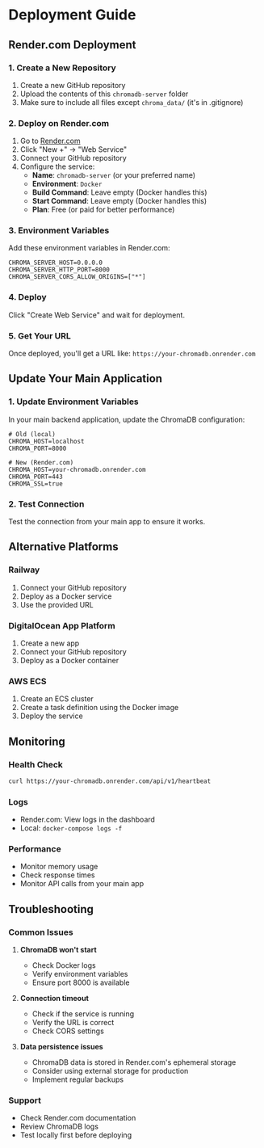 # Deployment Guide

## Render.com Deployment

### 1. Create a New Repository
1. Create a new GitHub repository
2. Upload the contents of this `chromadb-server` folder
3. Make sure to include all files except `chroma_data/` (it's in .gitignore)

### 2. Deploy on Render.com
1. Go to [Render.com](https://render.com)
2. Click "New +" → "Web Service"
3. Connect your GitHub repository
4. Configure the service:
   - **Name**: `chromadb-server` (or your preferred name)
   - **Environment**: `Docker`
   - **Build Command**: Leave empty (Docker handles this)
   - **Start Command**: Leave empty (Docker handles this)
   - **Plan**: Free (or paid for better performance)

### 3. Environment Variables
Add these environment variables in Render.com:
```
CHROMA_SERVER_HOST=0.0.0.0
CHROMA_SERVER_HTTP_PORT=8000
CHROMA_SERVER_CORS_ALLOW_ORIGINS=["*"]
```

### 4. Deploy
Click "Create Web Service" and wait for deployment.

### 5. Get Your URL
Once deployed, you'll get a URL like: `https://your-chromadb.onrender.com`

## Update Your Main Application

### 1. Update Environment Variables
In your main backend application, update the ChromaDB configuration:

```env
# Old (local)
CHROMA_HOST=localhost
CHROMA_PORT=8000

# New (Render.com)
CHROMA_HOST=your-chromadb.onrender.com
CHROMA_PORT=443
CHROMA_SSL=true
```

### 2. Test Connection
Test the connection from your main app to ensure it works.

## Alternative Platforms

### Railway
1. Connect your GitHub repository
2. Deploy as a Docker service
3. Use the provided URL

### DigitalOcean App Platform
1. Create a new app
2. Connect your GitHub repository
3. Deploy as a Docker container

### AWS ECS
1. Create an ECS cluster
2. Create a task definition using the Docker image
3. Deploy the service

## Monitoring

### Health Check
```bash
curl https://your-chromadb.onrender.com/api/v1/heartbeat
```

### Logs
- Render.com: View logs in the dashboard
- Local: `docker-compose logs -f`

### Performance
- Monitor memory usage
- Check response times
- Monitor API calls from your main app

## Troubleshooting

### Common Issues

1. **ChromaDB won't start**
   - Check Docker logs
   - Verify environment variables
   - Ensure port 8000 is available

2. **Connection timeout**
   - Check if the service is running
   - Verify the URL is correct
   - Check CORS settings

3. **Data persistence issues**
   - ChromaDB data is stored in Render.com's ephemeral storage
   - Consider using external storage for production
   - Implement regular backups

### Support
- Check Render.com documentation
- Review ChromaDB logs
- Test locally first before deploying 